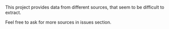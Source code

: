 This project provides data from different sources, that seem to be difficult to extract.

Feel free to ask for more sources in issues section.

